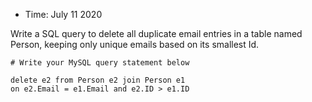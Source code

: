 * Time: July 11 2020

Write a SQL query to delete all duplicate email entries in a table named Person, keeping only unique emails based on its smallest Id.

```
# Write your MySQL query statement below

delete e2 from Person e2 join Person e1
on e2.Email = e1.Email and e2.ID > e1.ID

```
